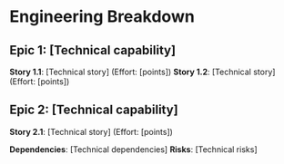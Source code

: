 # Engineering Breakdown

## Epic 1: [Technical capability]
**Story 1.1**: [Technical story] (Effort: [points])
**Story 1.2**: [Technical story] (Effort: [points])

## Epic 2: [Technical capability]
**Story 2.1**: [Technical story] (Effort: [points])

**Dependencies**: [Technical dependencies]
**Risks**: [Technical risks]